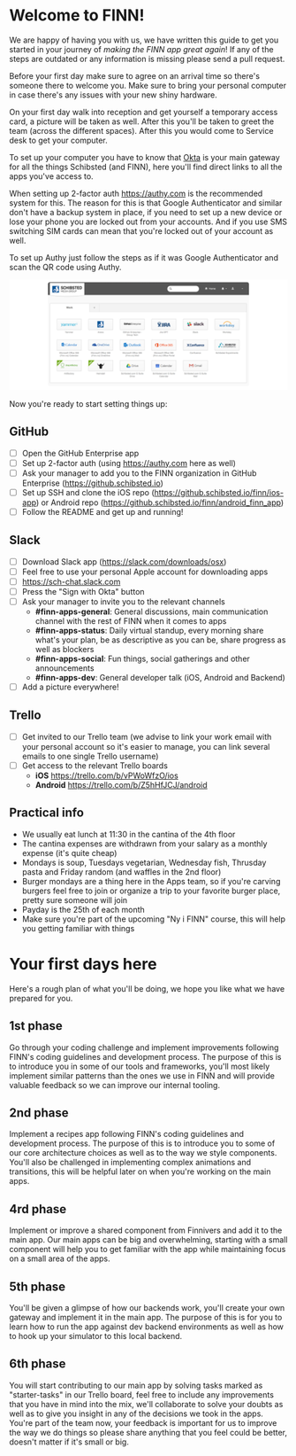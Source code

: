 # Welcome to FINN!

We are happy of having you with us, we have written this guide to get you started in your journey of _making the FINN app great again_! If any of the steps are outdated or any information is missing please send a pull request.

Before your first day make sure to agree on an arrival time so there's someone there to welcome you. Make sure to bring your personal computer in case there's any issues with your new shiny hardware. 

On your first day walk into reception and get yourself a temporary access card, a picture will be taken as well. After this you'll be taken to greet the team (across the different spaces). After this you would come to Service desk to get your computer.

To set up your computer you have to know that [Okta](https://schibsted.okta.com) is your main gateway for all the things Schibsted (and FINN), here you'll find direct links to all the apps you've access to.

When setting up 2-factor auth https://authy.com is the recommended system for this. The reason for this is that Google Authenticator and similar don't have a backup system in place, if you need to set up a new device or lose your phone you are locked out from your accounts. And if you use SMS switching SIM cards can mean that you're locked out of your account as well.

To set up Authy just follow the steps as if it was Google Authenticator and scan the QR code using Authy.

![Okta](https://raw.githubusercontent.com/finn-no/ios-handbook/master/Images/okta.png)

Now you're ready to start setting things up:

## GitHub
- [ ] Open the GitHub Enterprise app
- [ ] Set up 2-factor auth (using https://authy.com here as well)
- [ ] Ask your manager to add you to the FINN organization in GitHub Enterprise (https://github.schibsted.io)
- [ ] Set up SSH and clone the iOS repo (https://github.schibsted.io/finn/ios-app) or Android repo (https://github.schibsted.io/finn/android_finn_app)
- [ ] Follow the README and get up and running!

## Slack
- [ ] Download Slack app (https://slack.com/downloads/osx)
- [ ] Feel free to use your personal Apple account for downloading apps
- [ ] https://sch-chat.slack.com
- [ ] Press the "Sign with Okta" button
- [ ] Ask your manager to invite you to the relevant channels
  - **#finn-apps-general**: General discussions, main communication channel with the rest of FINN when it comes to apps
  - **#finn-apps-status**: Daily virtual standup, every morning share what's your plan, be as descriptive as you can be, share progress as well as blockers
  - **#finn-apps-social**: Fun things, social gatherings and other announcements
  - **#finn-apps-dev**: General developer talk (iOS, Android and Backend)
- [ ] Add a picture everywhere!
  
## Trello
- [ ] Get invited to our Trello team (we advise to link your work email with your personal account so it's easier to manage, you can link several emails to one single Trello username)
- [ ] Get access to the relevant Trello boards 
  - **iOS** https://trello.com/b/vPWoWfzO/ios
  - **Android** https://trello.com/b/Z5hHfJCJ/android

## Practical info
- We usually eat lunch at 11:30 in the cantina of the 4th floor
- The cantina expenses are withdrawn from your salary as a monthly expense (it's quite cheap)
- Mondays is soup, Tuesdays vegetarian, Wednesday fish, Thrusday pasta and Friday random (and waffles in the 2nd floor)
- Burger mondays are a thing here in the Apps team, so if you're carving burgers feel free to join or organize a trip to your favorite burger place, pretty sure someone will join
- Payday is the 25th of each month
- Make sure you're part of the upcoming "Ny i FINN" course, this will help you getting familiar with things

# Your first days here

Here's a rough plan of what you'll be doing, we hope you like what we have prepared for you.

## 1st phase
Go through your coding challenge and implement improvements following FINN's coding guidelines and development process. The purpose of this is to introduce you in some of our tools and frameworks, you'll most likely implement similar patterns than the ones we use in FINN and will provide valuable feedback so we can improve our internal tooling.

## 2nd phase
Implement a recipes app following FINN's coding guidelines and development process. The purpose of this is to introduce you to some of our core architecture choices as well as to the way we style components. You'll also be challenged in implementing complex animations and transitions, this will be helpful later on when you're working on the main apps.

## 4rd phase
Implement or improve a shared component from Finnivers and add it to the main app. Our main apps can be big and overwhelming, starting with a small component will help you to get familiar with the app while maintaining focus on a small area of the apps.

## 5th phase
You'll be given a glimpse of how our backends work, you'll create your own gateway and implement it in the main app. The purpose of this is for you to learn how to run the app against dev backend environments as well as how to hook up your simulator to this local backend.

## 6th phase
You will start contributing to our main app by solving tasks marked as "starter-tasks" in our Trello board, feel free to include any improvements that you have in mind into the mix, we'll collaborate to solve your doubts as well as to give you insight in any of the decisions we took in the apps. You're part of the team now, your feedback is important for us to improve the way we do things so please share anything that you feel could be better, doesn't matter if it's small or big.
